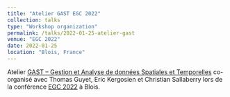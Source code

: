 ```yaml
---
title: "Atelier GAST EGC 2022"
collection: talks
type: "Workshop organization"
permalink: /talks/2022-01-25-atelier-gast
venue: "EGC 2022"
date: 2022-01-25
location: "Blois, France"
---
```


Atelier <a href="https://gt-gast.irisa.fr/actions/historique/gast-2022/gast2022-programme/">GAST – Gestion et Analyse de données Spatiales et Temporelles</a> co-organisé avec Thomas Guyet, Eric Kergosien et Christian Sallaberry lors de la conférence <a href="https://egc2022.univ-tours.fr">EGC 2022</a> à Blois.


